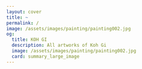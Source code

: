 ```yaml
---
layout: cover
title: ~
permalink: /
image: /assets/images/painting/painting002.jpg
og:
  title: KOH GI
  description: All artworks of Koh Gi
  image: /assets/images/painting/painting002.jpg
  card: summary_large_image
---
```

